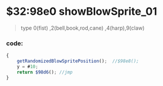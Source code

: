 ﻿
# $32:98e0 showBlowSprite_01	

>type 0(fist) ,2(bell,book,rod,cane) ,4(harp),9(claw)

### code:
```js
{
	getRandomizedBlowSpritePosition();	//$98e8();
	y = #10;
	return $98d6();	//jmp
}
```


